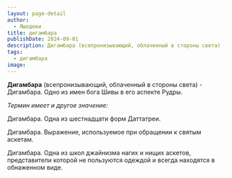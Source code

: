 ```yaml
---
layout: page-detail
author:
  - Яшодеви
title: дигамбара
publishDate: 2024-09-01
description: Дигамбара (всепронизывающий, облаченный в стороны света) - Дигамбара. Одно из имен бога Шивы в его аспекте Рудры.
tags:
  - дигамбара
image:
---
```

**Дигамбара** (всепронизывающий, облаченный в стороны света) - Дигамбара. Одно из имен бога Шивы в его аспекте Рудры.

*Термин имеет и другое значение:*

 Дигамбара. Одна из шестнадцати форм Даттатреи. 
 
 Дигамбара. Выражение, используемое при обращении к святым аскетам. 
 
 Дигамбара. Одна из школ джайнизма нагих и нищих аскетов, представители которой не пользуются одеждой и всегда находятся в обнаженном виде.

